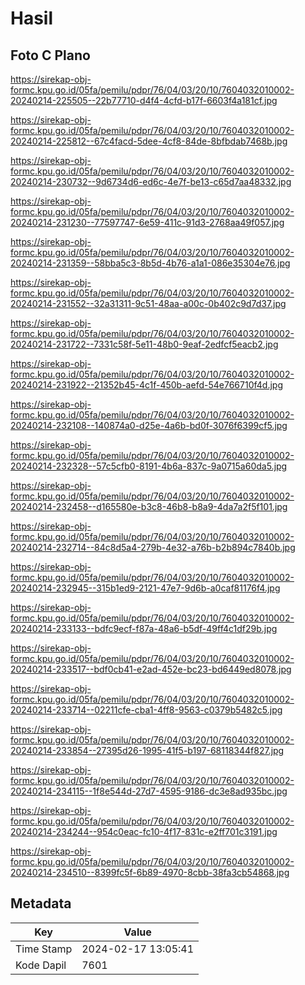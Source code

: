 # Hasil

## Foto C Plano

https://sirekap-obj-formc.kpu.go.id/05fa/pemilu/pdpr/76/04/03/20/10/7604032010002-20240214-225505--22b77710-d4f4-4cfd-b17f-6603f4a181cf.jpg

https://sirekap-obj-formc.kpu.go.id/05fa/pemilu/pdpr/76/04/03/20/10/7604032010002-20240214-225812--67c4facd-5dee-4cf8-84de-8bfbdab7468b.jpg

https://sirekap-obj-formc.kpu.go.id/05fa/pemilu/pdpr/76/04/03/20/10/7604032010002-20240214-230732--9d6734d6-ed6c-4e7f-be13-c65d7aa48332.jpg

https://sirekap-obj-formc.kpu.go.id/05fa/pemilu/pdpr/76/04/03/20/10/7604032010002-20240214-231230--77597747-6e59-411c-91d3-2768aa49f057.jpg

https://sirekap-obj-formc.kpu.go.id/05fa/pemilu/pdpr/76/04/03/20/10/7604032010002-20240214-231359--58bba5c3-8b5d-4b76-a1a1-086e35304e76.jpg

https://sirekap-obj-formc.kpu.go.id/05fa/pemilu/pdpr/76/04/03/20/10/7604032010002-20240214-231552--32a31311-9c51-48aa-a00c-0b402c9d7d37.jpg

https://sirekap-obj-formc.kpu.go.id/05fa/pemilu/pdpr/76/04/03/20/10/7604032010002-20240214-231722--7331c58f-5e11-48b0-9eaf-2edfcf5eacb2.jpg

https://sirekap-obj-formc.kpu.go.id/05fa/pemilu/pdpr/76/04/03/20/10/7604032010002-20240214-231922--21352b45-4c1f-450b-aefd-54e766710f4d.jpg

https://sirekap-obj-formc.kpu.go.id/05fa/pemilu/pdpr/76/04/03/20/10/7604032010002-20240214-232108--140874a0-d25e-4a6b-bd0f-3076f6399cf5.jpg

https://sirekap-obj-formc.kpu.go.id/05fa/pemilu/pdpr/76/04/03/20/10/7604032010002-20240214-232328--57c5cfb0-8191-4b6a-837c-9a0715a60da5.jpg

https://sirekap-obj-formc.kpu.go.id/05fa/pemilu/pdpr/76/04/03/20/10/7604032010002-20240214-232458--d165580e-b3c8-46b8-b8a9-4da7a2f5f101.jpg

https://sirekap-obj-formc.kpu.go.id/05fa/pemilu/pdpr/76/04/03/20/10/7604032010002-20240214-232714--84c8d5a4-279b-4e32-a76b-b2b894c7840b.jpg

https://sirekap-obj-formc.kpu.go.id/05fa/pemilu/pdpr/76/04/03/20/10/7604032010002-20240214-232945--315b1ed9-2121-47e7-9d6b-a0caf81176f4.jpg

https://sirekap-obj-formc.kpu.go.id/05fa/pemilu/pdpr/76/04/03/20/10/7604032010002-20240214-233133--bdfc9ecf-f87a-48a6-b5df-49ff4c1df29b.jpg

https://sirekap-obj-formc.kpu.go.id/05fa/pemilu/pdpr/76/04/03/20/10/7604032010002-20240214-233517--bdf0cb41-e2ad-452e-bc23-bd6449ed8078.jpg

https://sirekap-obj-formc.kpu.go.id/05fa/pemilu/pdpr/76/04/03/20/10/7604032010002-20240214-233714--02211cfe-cba1-4ff8-9563-c0379b5482c5.jpg

https://sirekap-obj-formc.kpu.go.id/05fa/pemilu/pdpr/76/04/03/20/10/7604032010002-20240214-233854--27395d26-1995-41f5-b197-68118344f827.jpg

https://sirekap-obj-formc.kpu.go.id/05fa/pemilu/pdpr/76/04/03/20/10/7604032010002-20240214-234115--1f8e544d-27d7-4595-9186-dc3e8ad935bc.jpg

https://sirekap-obj-formc.kpu.go.id/05fa/pemilu/pdpr/76/04/03/20/10/7604032010002-20240214-234244--954c0eac-fc10-4f17-831c-e2ff701c3191.jpg

https://sirekap-obj-formc.kpu.go.id/05fa/pemilu/pdpr/76/04/03/20/10/7604032010002-20240214-234510--8399fc5f-6b89-4970-8cbb-38fa3cb54868.jpg


## Metadata

| Key        | Value               |
| ---------- | ------------------- |
| Time Stamp | 2024-02-17 13:05:41 |
| Kode Dapil | 7601                |



